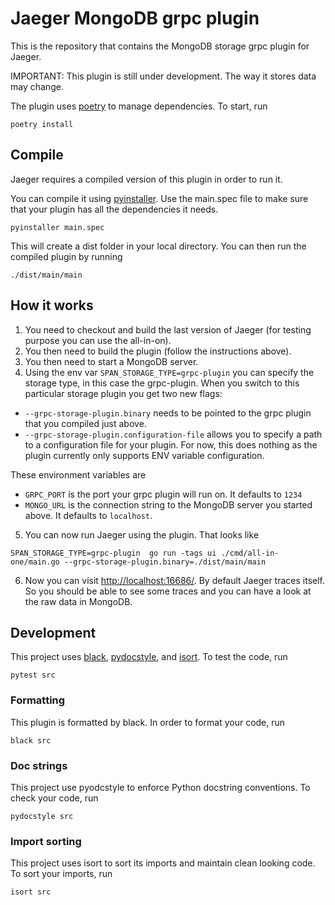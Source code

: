 # Jaeger MongoDB grpc plugin

This is the repository that contains the MongoDB storage grpc plugin for Jaeger.

IMPORTANT: This plugin is still under development. The way it stores data may change.

The plugin uses [poetry](https://python-poetry.org/) to manage dependencies. To start, run

``poetry install``

## Compile

Jaeger requires a compiled version of this plugin in order to run it.

You can compile it using [pyinstaller](https://github.com/pyinstaller/pyinstaller). Use the main.spec file
to make sure that your plugin has all the dependencies it needs.

``pyinstaller main.spec``

This will create a dist folder in your local directory. You can then run the compiled plugin by running

``./dist/main/main``

## How it works

1. You need to checkout and build the last version of Jaeger (for testing purpose you can use the all-in-on).
2. You then need to build the plugin (follow the instructions above).
3. You then need to start a MongoDB server.
4. Using the env var ``SPAN_STORAGE_TYPE=grpc-plugin`` you can specify the storage type, in this case the grpc-plugin.
When you switch to this particular storage plugin you get two new flags:

* `--grpc-storage-plugin.binary` needs to be pointed to the grpc plugin that
   you compiled just above.
* `--grpc-storage-plugin.configuration-file` allows you to specify a path to a configuration file for your plugin. For now, this does nothing
as the plugin currently only supports ENV variable configuration.
  
These environment variables are 

* ``GRPC_PORT`` is the port your grpc plugin will run on. It defaults to ``1234``
* ``MONGO_URL`` is the connection string to the MongoDB server you started above. It defaults to ``localhost``.

5. You can now run Jaeger using the plugin. That looks like

``SPAN_STORAGE_TYPE=grpc-plugin  go run -tags ui ./cmd/all-in-one/main.go --grpc-storage-plugin.binary=./dist/main/main``

6. Now you can visit [http://localhost:16686/](http://localhost:16686/). By default
Jaeger traces itself. So you should be able to see some traces and you can have
a look at the raw data in MongoDB.
   
## Development

This project uses [black](https://github.com/psf/black), [pydocstyle](http://www.pydocstyle.org/en/5.1.1/usage.html),
and [isort](https://pycqa.github.io/isort/). To test the code, run

``pytest src``


### Formatting
This plugin is formatted by black. In order to format your code, run

``black src``

### Doc strings
This project use pyodcstyle to enforce Python docstring conventions. To check your code, run

``pydocstyle src``

### Import sorting

This project uses isort to sort its imports and maintain clean looking code. To sort your imports, run

``isort src``
